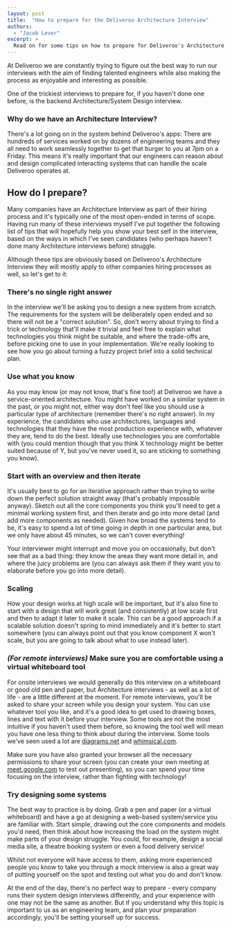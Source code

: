 ```yaml
---
layout: post
title:  "How to prepare for the Deliveroo Architecture Interview"
authors:
  - "Jacob Lever"
excerpt: >
  Read on for some tips on how to prepare for Deliveroo's Architecture Interview, written by the Engineers who themselves run the Architecture Interviews at Deliveroo.
---
```


At Deliveroo we are constantly trying to figure out the best way to run our interviews with the aim of finding talented engineers while also making the process as enjoyable and interesting as possible.

One of the trickiest interviews to prepare for, if you haven't done one before, is the backend Architecture/System Design interview. 

### Why do we have an Architecture Interview?
There's a lot going on in the system behind Deliveroo's apps: There are hundreds of services worked on by dozens of engineering teams and they all need to work seamlessly together to get that burger to you at 7pm on a Friday. This means it's really important that our engineers can reason about and design complicated interacting systems that can handle the scale Deliveroo operates at.

## How do I prepare?
Many companies have an Architecture Interview as part of their hiring process and it's typically one of the most open-ended in terms of scope. Having run many of these interviews myself I've put together the following list of tips that will hopefully help you show your best self in the interview, based on the ways in which I've seen candidates (who perhaps haven't done many Architecture interviews before) struggle.

Although these tips are obviously based on Deliveroo's Architecture Interview they will mostly apply to other companies hiring processes as well, so let's get to it:

### There's no single right answer
In the interview we'll be asking you to design a new system from scratch. The requirements for the system will be deliberately open ended and so there will not be a "correct solution". So, don't worry about trying to find a trick or technology that'll make it trivial and feel free to explain what technologies you think might be suitable, and where the trade-offs are, before picking one to use in your implementation. We're really looking to see how you go about turning a fuzzy project brief into a solid technical plan.

### Use what you know
As you may know (or may not know, that's fine too!) at Deliveroo we have a service-oriented architecture. You might have worked on a similar system in the past, or you might not, either way don't feel like you should use a particular type of architecture (remember there's no right answer). In my experience, the candidates who use architectures, languages and technologies that they have the most production experience with, whatever they are, tend to do the best. Ideally use technologies you are comfortable with (you could mention though that you think X technology might be better suited because of Y, but you've never used it, so are sticking to something you know).

### Start with an overview and then iterate
It's usually best to go for an iterative approach rather than trying to write down the perfect solution straight away (that's probably impossible anyway). Sketch out all the core components you think you'll need to get a minimal working system first, and then iterate and go into more detail (and add more components as needed). Given how broad the systems tend to be, it's easy to spend a lot of time going in depth in one particular area, but we only have about 45 minutes, so we can't cover everything!

Your interviewer might interrupt and move you on occasionally, but don't see that as a bad thing: they know the areas they want more detail in, and where the juicy problems are (you can always ask them if they want you to elaborate before you go into more detail).

### Scaling
How your design works at high scale will be important, but it's also fine to start with a design that will work great (and consistently) at low scale first and then to adapt it later to make it scale. This can be a good approach if a scalable solution doesn't spring to mind immediately and it's better to start somewhere (you can always point out that you know component X won't scale, but you are going to talk about what to use instead later).

### _(For remote interviews)_ Make sure you are comfortable using a virtual whiteboard tool
For onsite interviews we would generally do this interview on a whiteboard or good old pen and paper, but Architecture interviews - as well as a lot of life - are a little different at the moment. For remote interviews, you'll be asked to share your screen while you design your system. You can use whatever tool you like, and it's a good idea to get used to drawing boxes, lines and text with it before your interview. Some tools are not the most intuitive if you haven't used them before, so knowing the tool well will mean you have one less thing to think about during the interview. Some tools we've seen used a lot are [diagrams.net](https://www.diagrams.net/) and [whimsical.com](https://whimsical.com/).

Make sure you have also granted your browser all the necessary permissions to share your screen (you can create your own meeting at [meet.google.com](https://meet.google.com/) to test out presenting), so you can spend your time focusing on the interview, rather than fighting with technology!

### Try designing some systems
The best way to practice is by doing. Grab a pen and paper (or a virtual whiteboard) and have a go at designing a web-based system/service you are familiar with. Start simple, drawing out the core components and models you'd need, then think about how increasing the load on the system might make parts of your design struggle. You could, for example, design a social media site, a theatre booking system or even a food delivery service!

Whilst not everyone will have access to them, asking more experienced people you know to take you through a mock interview is also a great way of putting yourself on the spot and testing out what you do and don't know.

At the end of the day, there's no perfect way to prepare - every company runs their system design interviews differently, and your experience with one may not be the same as another. But if you understand why this topic is important to us as an engineering team, and plan your preparation accordingly, you'll be setting yourself up for success.
